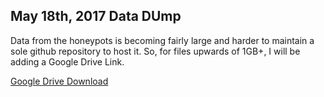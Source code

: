 ## May 18th, 2017 Data DUmp

Data from the honeypots is becoming fairly large and harder to maintain a sole github repository to host it. So, for files upwards of 1GB+, I will be adding a Google Drive Link.

[Google Drive Download](https://drive.google.com/file/d/0Bx8ooWT_-JzaMXZYQU9UYW12Rm8/view?usp=sharing)

